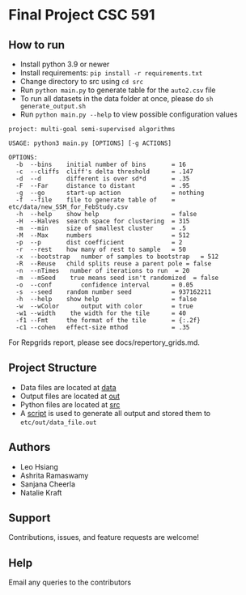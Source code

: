 # Final Project CSC 591

## How to run

* Install python 3.9 or newer
* Install requirements: `pip install -r requirements.txt`
* Change directory to src using `cd src`
* Run `python main.py` to generate table for the `auto2.csv` file
* To run all datasets in the data folder at once, please do `sh generate_output.sh`
* Run `python main.py --help` to view possible configuration values

```
project: multi-goal semi-supervised algorithms

USAGE: python3 main.py [OPTIONS] [-g ACTIONS]
  
OPTIONS:
  -b  --bins    initial number of bins       = 16
  -c  --cliffs  cliff's delta threshold      = .147
  -d  --d       different is over sd*d       = .35
  -F  --Far     distance to distant          = .95
  -g  --go      start-up action              = nothing
  -f  --file    file to generate table of    = etc/data/new_SSM_for_FebStudy.csv
  -h  --help    show help                    = false
  -H  --Halves  search space for clustering  = 315
  -m  --min     size of smallest cluster     = .5
  -M  --Max     numbers                      = 512
  -p  --p       dist coefficient             = 2
  -r  --rest    how many of rest to sample   = 50
  -x  --bootstrap   number of samples to bootstrap   = 512
  -R  --Reuse   child splits reuse a parent pole = false
  -n  --nTimes   number of iterations to run  = 20
  -m  --mSeed    true means seed isn't randomized  = false
  -o  --conf        confidence interval      = 0.05
  -s  --seed    random number seed           = 937162211
  -h  --help    show help                    = false
  -w  --wColor      output with color        = true
  -w1 --width    the width for the tile      = 40
  -f1 --Fmt     the format of the tile       = {:.2f}
  -c1 --cohen   effect-size mthod            = .35
```


For Repgrids report, please see docs/repertory_grids.md.

## Project Structure

- Data files are located at [data](https://github.com/nakraft/exploreASE/tree/main/etc/data)
- Output files are located at [out](https://github.com/nakraft/exploreASE/tree/main/etc/out)
- Python files are located at [src](https://github.com/nakraft/exploreASE/tree/main/src)
- A [script]([generate_out.sh](https://github.com/nakraft/exploreASE/blob/main/generate_output.sh)) is used to generate all output and stored them to `etc/out/data_file.out`
    

## Authors 

- Leo Hsiang
- Ashrita Ramaswamy
- Sanjana Cheerla	
- Natalie Kraft

##  Support

Contributions, issues, and feature requests are welcome!

## Help

Email any queries to the contributors
